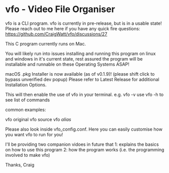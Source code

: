 # vfo - Video File Organiser

vfo is a CLI program.  vfo is currently in pre-release, but is in a usable state!  Please reach out to me here if you have any quick fire questions: https://github.com/CraigWatt/vfo/discussions/27

This C program currently runs on Mac.

You will likely run into issues installing and running this program on linux and windows in it's current state, rest assured the program will be installable and runnable on these Operating Systems ASAP!

macOS .pkg Installer is now available (as of v0.1.9)!  (please shift click to bypass unverified dev popup)
Please refer to Latest Release for additional Installation Options.

This will then enable the use of vfo in your terminal. e.g. vfo -v
use vfo -h to see list of commands

common examples:

vfo original
vfo source
vfo *alias*

Please also look inside vfo_config.conf.  Here you can easily customise how you want vfo to run for you!

I'll be providing two companion vidoes in future that 1: explains the basics on how to use this program 2: how the program works (i.e. the programming involved to make vfo)

Thanks,
Craig

